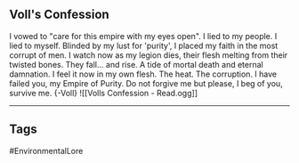## Voll's Confession
I vowed to "care for this empire with my eyes open". I lied to my people. I lied to myself. Blinded by my lust for 'purity', I placed my faith in the most corrupt of men. I watch now as my legion dies, their flesh melting from their twisted bones. They fall... and rise. A tide of mortal death and eternal damnation. I feel it now in my own flesh. The heat. The corruption. I have failed you, my Empire of Purity. Do not forgive me but please, I beg of you, survive me. {-Voll}
![[Volls Confession - Read.ogg]]

---
## Tags
#EnvironmentalLore